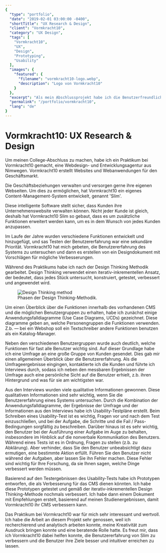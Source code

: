 ```yaml
---
{
  "type": "portfolio",
  "date": "2019-02-01 03:00:00 -0400",
  "shortTitle": "UX Research & Design",
  "client": "Vormkracht10",
  "category": "UX Design",
  "tags": [
    "Vormkracht10",
    "UX",
    "Design",
    "Prototyping",
    "Usability"
  ],
  "images": {
    "featured": {
      "filename": "vormkracht10-logo.webp",
      "description": "Logo von Vormkracht10"
    }
  },
  "excerpt": "Als mein Abschlussprojekt habe ich die Benutzerfreundlichkeit einer Webanwendung untersucht.",
  "permalink": "/portfolio/vormkracht10",
  "lang": "de"
}
---
```


# Vormkracht10: UX Research & Design

Um meinen College-Abschluss zu machen, habe ich ein Praktikum bei Vormkracht10 gemacht, eine Webdesign- und Entwicklungsagentur aus Nimwegen. Vormkracht10 erstellt Websites und Webanwendungen für den Geschäftsmarkt.

Die Geschäftsbeziehungen verwalten und versorgen gerne ihre eigenen Webseiten. Um dies zu ermöglichen, hat Vormkracht10 ein eigenes Content-Management-System entwickelt, genannt '<Tooltip text="Trivia: Auf Niederländisch bedeutet 'Slim' klug">Slim</Tooltip>'.

Diese intelligente Software stellt sicher, dass Kunden ihre Unternehmenswebsite verwalten können. Nicht jeder Kunde ist gleich, deshalb hat Vormkracht10 Slim so gebaut, dass es um zusätzliche Funktionen erweitert werden kann, um es in dem Wunsch von jedes Kunden anzupassen.

Im Laufe der Jahre wurden verschiedene Funktionen entwickelt und hinzugefügt, und sas Testen der Benutzererfahrung war eine sekundäre Priorität. Vormkracht10 hat mich gebeten, die Benutzererfahrung des Systems zu untersuchen und dann es erstellen von ein Designdokument mit Vorschlägen für mögliche Verbesserungen.

Während des Praktikums habe ich nach der Design Thinking Methodik gearbeitet. Design Thinking verwendet einen iterativ-inkrementellen Ansatz, der bedeutet, dass jedes Stück untersucht, konstruiert, getestet, verbessert und angewendet wird.

<figure>
  <img src="/assets/img/content/blog/design-thinking-methodology-phases.webp" alt="Design Thinking method" />
  <figcaption>Phasen der Design Thinking-Methodik.</figcaption>
</figure>

Um einen Überblick über die Funktionen innerhalb des vorhandenen CMS und die möglichen Benutzergruppen zu erhalten, habe ich zunächst einige Anwendungsfalldiagramme (Use Case Diagrams, UCDs) gezeichnet. Diese diagramme geben an, welche Personengruppen die Funktionen verwenden. Z.b. &mdash; bei ein Webshop soll ein Textschreiber andere Funktionen benutzen als ein Katalog-Manager.

Neben den verschiedenen Benutzergruppen wurde auch deutlich, welche Funktionen für fast alle Benutzer wichtig sind. Auf dieser Grundlage habe ich eine Umfrage an eine große Gruppe von Kunden gesendet. Dies gab mir einen allgemeinen Überblick über die Benutzererfahrung. Als die Umfrageergebnisse eingingen, kontaktierte ich die Kunden und führte ich Interviews durch, sodass ich neben den messbaren Ergebnissen der Umfrage auch eine persönliche Sicht auf die Benutzer erhielt, z.b. ihren Hintergrund und was für sie am wichtigsten war.

Aus den Interviews wurden viele qualitative Informationen gewonnen. Diese qualitativen Informationen sind sehr wichtig, wenn Sie die Benutzererfahrung eines Systems untersuchen. Durch die Kombination der Anwendungsfalldiagramme, der Ergebnisse der Umfrage und der Informationen aus den Interviews habe ich Usability-Testpläne erstellt. Beim Schreiben eines Usability-Test ist es wichtig, Fragen vor und nach dem Test einzuschließen, und bei der Aufgabe, die Schritte und die Fail / Pass-Bedingungen sorgfältig zu beschreiben. Darüber hinaus ist es sehr wichtig, den Benutzer bei der Ausführung einer Aufgabe im Auge zu behalten, insbesondere im Hinblick auf die nonverbale Kommunikation des Benutzers. Während eines Tests ist es in Ordnung, Fragen zu stellen (z.b. zu Abklärung). Aber verhinder, dass Sie den Benutzer unbeabsichtigt dazu ermutigen, eine bestimmte Aktion erfüllt. Führen Sie den Benutzer nicht während der Aufgaben, aber lassen Sie ihn Fehler machen. Diese Fehler sind wichtig für Ihre Forschung, da sie Ihnen sagen, welche Dinge verbessert werden müssen.

Basierend auf den Testergebnissen des Usability-Tests habe ich Prototypen entworfen, die als Verbesserung für das CMS dienen könnten. Ich habe diese Prototypen getestet und gemäß der iterativ-inkrementellen Design Thinking-Methode nochmals verbessert. Ich habe dann einem Dokument mit Empfehlungen erstelt, basierend auf meinen Studienergebnissen, damit Vormkracht10 ihr CMS verbessern kann.

Das Praktikum bei Vormkracht10 war für mich sehr interessant und wertvoll. Ich habe die Arbeit an diesem Projekt sehr genossen, weil ich recherchierend und analytisch arbeiten konnte, meine Kreativität zum Ausdruck bringen konnte und eine beratende Rolle hatte. Es freut mir, dass ich Vormkracht10 dabei helfen konnte, die Benutzererfahrung von Slim zu verbessern und die Benutzer ihre Ziele besser und intuitiver erreichen zu lassen.